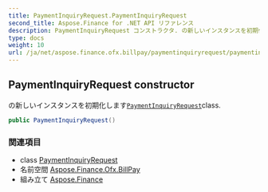```yaml
---
title: PaymentInquiryRequest.PaymentInquiryRequest
second_title: Aspose.Finance for .NET API リファレンス
description: PaymentInquiryRequest コンストラクタ. の新しいインスタンスを初期化しますPaymentInquiryRequestclass.
type: docs
weight: 10
url: /ja/net/aspose.finance.ofx.billpay/paymentinquiryrequest/paymentinquiryrequest/
---
```

## PaymentInquiryRequest constructor

の新しいインスタンスを初期化します[`PaymentInquiryRequest`](../)class.

```csharp
public PaymentInquiryRequest()
```

### 関連項目

* class [PaymentInquiryRequest](../)
* 名前空間 [Aspose.Finance.Ofx.BillPay](../../paymentinquiryrequest/)
* 組み立て [Aspose.Finance](../../../)


